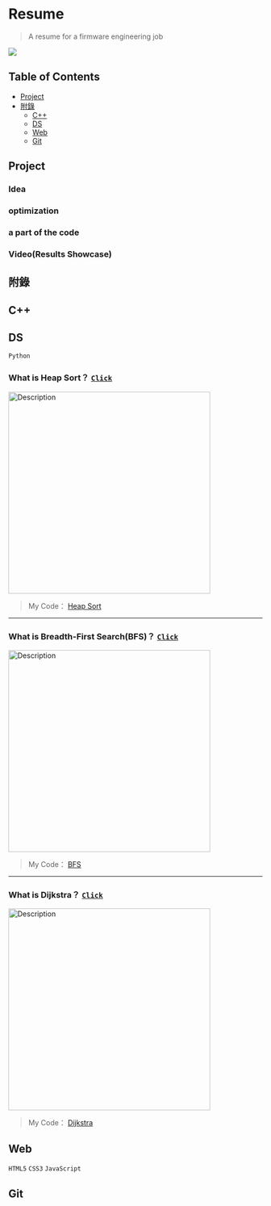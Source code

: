 # Resume
> A resume for a firmware engineering job

![](https://miro.medium.com/max/1000/1*q0oHsN6JNQWt2amY5hagGw.gif)


## Table of Contents
- [Project](#project)
- [附錄](#附錄)
  - [C++](#c)
  - [DS](#ds)
  - [Web](#web)
  - [Git](#git)

## Project

### Idea
### optimization
### a part of the code
### Video(Results Showcase)

## 附錄

## C++

## DS
`Python`

### What is Heap Sort？ [`Click`](https://en.wikipedia.org/wiki/Heapsort)
<img src="https://upload.wikimedia.org/wikipedia/commons/f/fe/Heap_sort_example.gif" alt="Description" width="400">

> My Code： [Heap Sort](https://github.com/KID16Studio/resume/blob/main/DS/heap_sort_05131011.py)
---
### What is Breadth-First Search(BFS)？ [`Click`](https://en.wikipedia.org/wiki/Breadth-first_search)
<img src="https://upload.wikimedia.org/wikipedia/commons/5/5d/Breadth-First-Search-Algorithm.gif" alt="Description" width="400">

> My Code： [BFS](https://github.com/KID16Studio/resume/blob/main/DS/BFS_05131011.py)
---
### What is Dijkstra？ [`Click`](https://zh.wikipedia.org/zh-tw/%E6%88%B4%E5%85%8B%E6%96%AF%E7%89%B9%E6%8B%89%E7%AE%97%E6%B3%95)
<img src="https://i.makeagif.com/media/1-06-2021/1LMJQ-.gif" alt="Description" width="400">

> My Code： [Dijkstra](https://github.com/KID16Studio/resume/blob/main/DS/Dijkstra_05131011.py)

## Web
`HTML5` `CSS3` `JavaScript`

## Git









